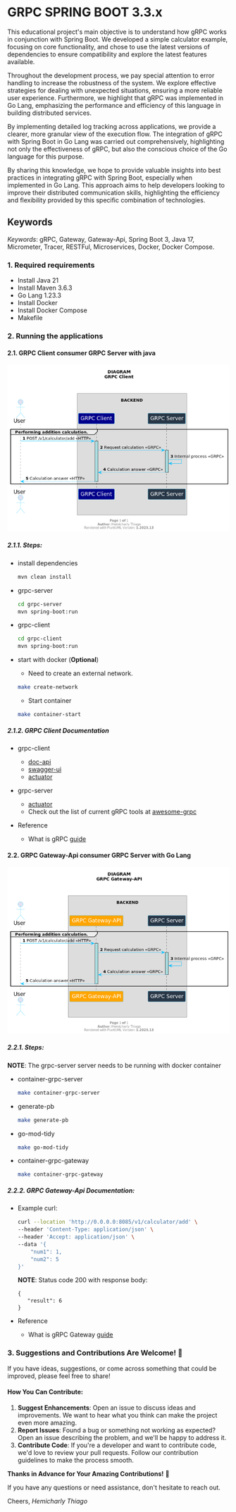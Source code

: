 # GRPC SPRING BOOT 3.3.x


This educational project's main objective is to understand how gRPC works in conjunction with Spring Boot. We developed a simple calculator example, focusing on core functionality, and chose to use the latest versions of dependencies to ensure compatibility and explore the latest features available.

Throughout the development process, we pay special attention to error handling to increase the robustness of the system. We explore effective strategies for dealing with unexpected situations, ensuring a more reliable user experience. Furthermore, we highlight that gRPC was implemented in Go Lang, emphasizing the performance and efficiency of this language in building distributed services.

By implementing detailed log tracking across applications, we provide a clearer, more granular view of the execution flow. The integration of gRPC with Spring Boot in Go Lang was carried out comprehensively, highlighting not only the effectiveness of gRPC, but also the conscious choice of the Go language for this purpose.

By sharing this knowledge, we hope to provide valuable insights into best practices in integrating gRPC with Spring Boot, especially when implemented in Go Lang. This approach aims to help developers looking to improve their distributed communication skills, highlighting the efficiency and flexibility provided by this specific combination of technologies.


## Keywords
*Keywords*: gRPC, Gateway, Gateway-Api, Spring Boot 3, Java 17, Micrometer, Tracer, RESTFul, Microservices, Docker, Docker Compose.


### 1. Required requirements

- Install Java 21
- Install Maven 3.6.3
- Go Lang 1.23.3
- Install Docker
- Install Docker Compose
- Makefile


### 2. Running the applications

#### 2.1. GRPC Client consumer GRPC Server with java

  <img src="docs/diagram_grpc_client.png" alt="diagram_grpc_client.png">

##### 2.1.1. Steps:

* install dependencies

    ```bash
    mvn clean install
    ```

* grpc-server

    ```bash
    cd grpc-server
    mvn spring-boot:run
    ```

* grpc-client

    ```bash
    cd grpc-client
    mvn spring-boot:run
    ```

* start with docker (**Optional**)

  * Need to create an external network.
  ```bash
  make create-network
  ```
  
  * Start container
  ```bash
  make container-start
  ```


##### 2.1.2. GRPC Client Documentation

  * grpc-client
    * [doc-api](http://localhost:8082/swagger-doc/api)
    * [swagger-ui](http://localhost:8082/swagger-doc/index.html)
    * [actuator](http://localhost:8082/actuator)

  * grpc-server
    * [actuator](http://localhost:8081/actuator)
    * Check out the list of current gRPC tools at [awesome-grpc](https://github.com/grpc-ecosystem/awesome-grpc#tools)

  * Reference
    * What is gRPC [guide](https://grpc.io/docs/guides/)


    
#### 2.2. GRPC Gateway-Api consumer GRPC Server with Go Lang

  <img src="docs/diagram_grpc_gateway.png" alt="diagram_grpc_gateway.png">

##### 2.2.1. Steps:

**NOTE**: The grpc-server server needs to be running with docker container

* container-grpc-server

    ```bash
    make container-grpc-server
    ```

* generate-pb

    ```bash
    make generate-pb
    ```

* go-mod-tidy

    ```bash
    make go-mod-tidy
    ```

* container-grpc-gateway

    ```bash
    make container-grpc-gateway
    ```

##### 2.2.2. GRPC Gateway-Api Documentation:

* Example curl:

    ```bash
    curl --location 'http://0.0.0.0:8085/v1/calculator/add' \
    --header 'Content-Type: application/json' \
    --header 'Accept: application/json' \
    --data '{
        "num1": 1,
        "num2": 5
    }'
    ```
   **NOTE**: Status code 200 with response body:
    ```
    {
       "result": 6
    }  
    ```

* Reference
    * What is gRPC Gateway [guide](https://grpc-ecosystem.github.io/grpc-gateway/)


### 3. Suggestions and Contributions Are Welcome! 🌟

If you have ideas, suggestions, or come across something that could be improved, please feel free to share!

#### How You Can Contribute:

1. **Suggest Enhancements**: Open an issue to discuss ideas and improvements. We want to hear what you think can make the project even more amazing.
2. **Report Issues**: Found a bug or something not working as expected? Open an issue describing the problem, and we'll be happy to address it.
3. **Contribute Code**: If you're a developer and want to contribute code, we'd love to review your pull requests. Follow our contribution guidelines to make the process smooth.

**Thanks in Advance for Your Amazing Contributions!** 🙌

If you have any questions or need assistance, don't hesitate to reach out.

Cheers,
*Hemicharly Thiago*